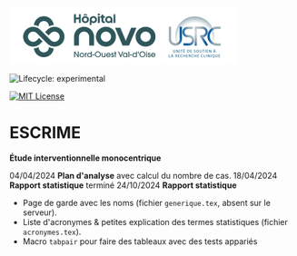 ![USRC](novo_usrc.png)

<!-- badges: start -->

![Lifecycle: experimental](https://img.shields.io/badge/lifecycle-experimental-orange.svg)

[![MIT License](https://img.shields.io/badge/License-MIT-green.svg)](https://choosealicense.com/licenses/mit/)

<!-- badges: end -->

# ESCRIME

**Étude interventionnelle monocentrique**


04/04/2024 **Plan d'analyse** avec calcul du nombre de cas.
18/04/2024 **Rapport statistique** terminé
24/10/2024 **Rapport statistique** 
 - Page de garde avec les noms (fichier `generique.tex`, absent sur le serveur).
 - Liste d'acronymes & petites explication des termes statistiques (fichier `acronymes.tex`).
 - Macro `tabpair` pour faire des tableaux avec des tests appariés 


